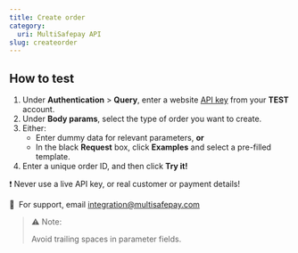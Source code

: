 ```yaml
---
title: Create order
category:
  uri: MultiSafepay API
slug: createorder
---
```


## How to test

1. Under **Authentication** > **Query**, enter a website [API key](/docs/sites#site-id-api-key-and-security-code) from your **TEST** account.
2. Under **Body params**, select the type of order you want to create.
3. Either:
    - Enter dummy data for relevant parameters, **or**
    - In the black **Request** box, click **Examples** and select a pre-filled template.
4. Enter a unique order ID, and then click **Try it!**

❗️ Never use a live API key, or real customer or payment details!

💬  For support, email [integration@multisafepay.com](mailto:integration@multisafepay.com)


>⚠️ Note:
>
> Avoid trailing spaces in parameter fields.

<style>

  .APIRequest-menu1BgeDnE-FReE {
    max-height: 400px;
    overflow-y: auto;
  }
  
  .APIRequest-menu1BgeDnE-FReE::-webkit-scrollbar {
    width: 8px;
  }
  
  .APIRequest-menu1BgeDnE-FReE::-webkit-scrollbar-track {
    background: #2d3748;
    border-radius: 4px;
  }
  
  .APIRequest-menu1BgeDnE-FReE::-webkit-scrollbar-thumb {
    background: #4a5568;
    border-radius: 4px;
  }
  
  .APIRequest-menu1BgeDnE-FReE::-webkit-scrollbar-thumb:hover {
    background: #718096;
  }
</style>
